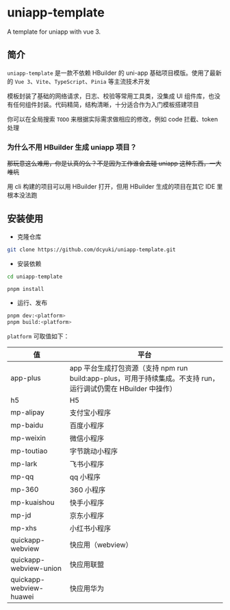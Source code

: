 # uniapp-template

A template for uniapp with vue 3.

## 简介

`uniapp-template` 是一款不依赖 HBuilder 的 uni-app 基础项目模版。使用了最新的 `Vue 3`、`Vite`、`TypeScript`、`Pinia` 等主流技术开发

模板封装了基础的网络请求，日志、校验等常用工具类，没集成 UI 组件库，也没有任何组件封装。代码精简，结构清晰，十分适合作为入门模板搭建项目

你可以在全局搜索 `TODO` 来根据实际需求做相应的修改，例如 code 拦截、token 处理

### 为什么不用 HBuilder 生成 uniapp 项目？

~~那玩意这么难用，你是认真的么？不是因为工作谁会去碰 uniapp 这种东西，一大堆坑~~

用 cli 构建的项目可以用 HBuilder 打开，但用 HBuilder 生成的项目在其它 IDE 里根本没法跑

## 安装使用

- 克隆仓库

```bash
git clone https://github.com/dcyuki/uniapp-template.git
```

- 安装依赖

```bash
cd uniapp-template

pnpm install
```

- 运行、发布

```bash
pnpm dev:<platform>
pnpm build:<platform>
```

`platform` 可取值如下：

|值|平台|
|--|--|
|app-plus|app 平台生成打包资源（支持 npm run build:app-plus，可用于持续集成。不支持 run，运行调试仍需在 HBuilder 中操作）|
|h5|H5|
|mp-alipay|支付宝小程序|
|mp-baidu|百度小程序|
|mp-weixin|微信小程序|
|mp-toutiao|字节跳动小程序|
|mp-lark|飞书小程序|
|mp-qq|qq 小程序|
|mp-360|360 小程序|
|mp-kuaishou|快手小程序|
|mp-jd|京东小程序|
|mp-xhs|小红书小程序|
|quickapp-webview|快应用（webview）|
|quickapp-webview-union|快应用联盟|
|quickapp-webview-huawei|快应用华为|
